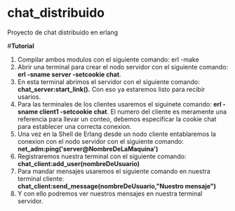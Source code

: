 # chat_distribuido
Proyecto de chat distribuido en erlang

#**Tutorial**
1. Compilar ambos modulos con el siguiente comando: erl -make
2. Abrir una terminal para crear el nodo servidor con el siguiente comando:
   **erl -sname server -setcookie chat**.
3. En esta terminal abrimos el servidor con el siguiente comando:
   **chat_server:start_link().**
   Con eso ya estaremos listo para recibir usarios.
4. Para las terminales de los clientes usaremos el siguinete comando:
   **erl -sname client1 -setcookie chat**.
   El numero del cliente es meramente una referencia para llevar un conteo, debemos especificar la cookie chat para establecer una correcta conexion.
5. Una vez en la Shell de Erlang desde un nodo cliente entablaremos la conexion con el nodo servidor con el siguiente comando:
   **net_adm:ping('server@NombreDeLaMaquina')**
6. Registraremos nuestra terminal con el siguiente comando:
   **chat_client:add_user(nombreDeUsuario)**
7. Para mandar mensajes usaremos el siguiente comando en nuestra terminal cliente:
   **chat_client:send_message(nombreDeUsuario,"Nuestro mensaje")**
8. Y con ello podremos ver nuestros mensajes en nuestra terminal servidor.
